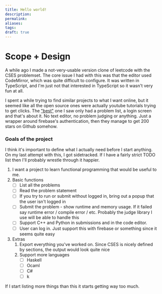 ```yaml
---
title: Hello world!
description: 
permalink: 
aliases: 
tags: 
draft: true
---
```

# Scope + Design

A while ago I made a not-very-usable version clone of leetcode with the CSES problemset. The core issue I had with this was that the editor used CodeMirror, which was quite difficult to configure. It was written in TypeScript, and I'm just not that interested in TypeScript so it wasn't very fun at all.

I spent a while trying to find similar projects to what I want online, but it seemed like all the open source ones were actually youtube tutorials trying to get clicks. The ["best"](https://github.com/burakorkmez/leetcode-clone-youtube) one I saw only had a problem list, a login screen and that's about it. No text editor, no problem judging or anything. Just a wrapper around firebase's authentication, then they manage to get 200 stars on Github somehow.

### Goals of the project
I think it's important to define what I actually need before I start anything. On my last attempt with this, I got sidetracked. If I have a fairly strict TODO list then I'll probably wrestle through it happier.

1. I want a project to learn functional programming that would be useful to me.
2. Basic functions
	- [ ] List all the problems
	- [ ] Read the problem statement
	- [ ] If you try to run or submit without logged in, bring out a popup that the user isn't logged in
	- [ ] Submit the problem - show runtime and memory usage. If it failed say runtime error / compile error / etc. Probably the judge library I use will be able to handle this
	- [ ] Support C++ and Python in submissions and in the code editor.
	- [ ] User can log in. Just support this with firebase or something since it seems quite easy
3. Extras
	1. Export everything you've worked on. Since CSES is nicely defined by sections, the output would look quite nice
	2. Support more languages
		- [ ] Haskell
		- [ ] Ocaml
		- [ ] C#
		- [ ] k

If I start listing more things than this it starts getting way too much.